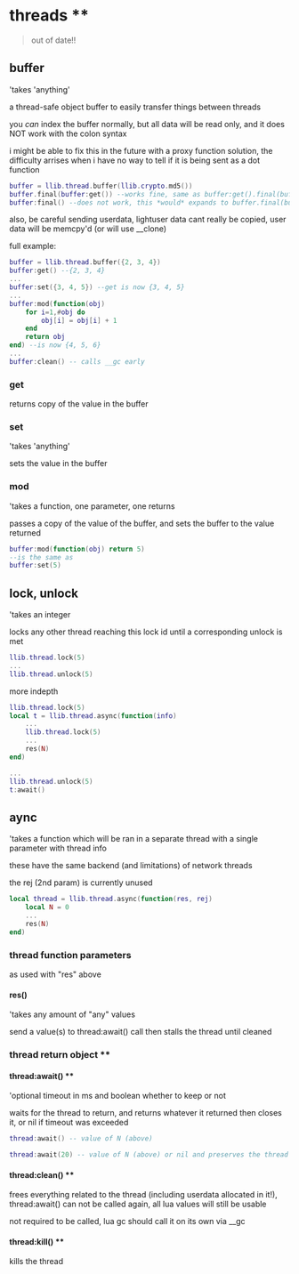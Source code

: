 # threads **

> out of date!!

## buffer

'takes 'anything'

a thread-safe object buffer to easily transfer things between threads 

you *can* index the buffer normally, but all data will be read only, and it does NOT work with the colon syntax

i might be able to fix this in the future with a proxy function solution, the difficulty arrises when i have no way to tell if it is being sent as a dot function 

```lua
buffer = llib.thread.buffer(llib.crypto.md5())
buffer.final(buffer:get()) --works fine, same as buffer:get().final(buffer:get()) 
buffer:final() --does not work, this *would* expands to buffer.final(buffer), but unless the functions expects my specific buffer object (which is dumb), it will break
```

also, be careful sending userdata, lightuser data cant really be copied, user data will be memcpy'd (or will use __clone)

full example:

```lua
buffer = llib.thread.buffer({2, 3, 4})
buffer:get() --{2, 3, 4}
...
buffer:set({3, 4, 5}) --get is now {3, 4, 5}
...
buffer:mod(function(obj)
    for i=1,#obj do
        obj[i] = obj[i] + 1
    end
    return obj 
end) --is now {4, 5, 6}
...
buffer:clean() -- calls __gc early
```

### get 

returns copy of the value in the buffer 

### set 

'takes 'anything'

sets the value in the buffer 

### mod

'takes a function, one parameter, one returns

passes a copy of the value of the buffer, and sets the buffer to the value returned

```lua
buffer:mod(function(obj) return 5) 
--is the same as 
buffer:set(5)
```
## lock, unlock

'takes an integer

locks any other thread reaching this lock id until a corresponding unlock is met

```lua
llib.thread.lock(5)
...
llib.thread.unlock(5)
```

more indepth

```lua
llib.thread.lock(5)
local t = llib.thread.async(function(info)
    ...
    llib.thread.lock(5)
    ...
    res(N)
end)

...
llib.thread.unlock(5)
t:await()
```

## aync

'takes a function which will be ran in a separate thread with a single parameter with thread info

these have the same backend (and limitations) of network threads

the rej (2nd param) is currently unused

```lua
local thread = llib.thread.async(function(res, rej)
    local N = 0
    ...
    res(N)
end)
```

### thread function parameters

as used with "res" above

#### res()

'takes any amount of "any" values

send a value(s) to thread:await() call then stalls the thread until cleaned

### thread return object **

#### thread:await() **

'optional timeout in ms and boolean whether to keep or not

waits for the thread to return, and returns whatever it returned then closes it, or nil if timeout was exceeded

```lua
thread:await() -- value of N (above)
```

```lua
thread:await(20) -- value of N (above) or nil and preserves the thread
```

#### thread:clean() **

frees everything related to the thread (including userdata allocated in it!), thread:await() can not be called again, all lua values will still be usable

not required to be called, lua gc should call it on its own via __gc

#### thread:kill() **

kills the thread
